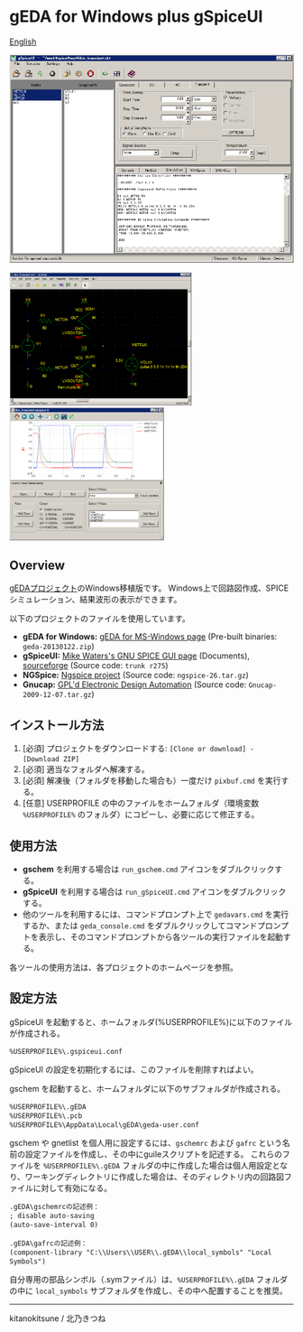# gEDA for Windows plus gSpiceUI
[English](./README.md)


<img src="./gspiceui.png" width="600px" alt="gspiceui" title="gspiceui">

<img src="./gschem.png" height="236px" alt="gschem" title="gschem"> <img src="./waveviewer.png" height="236px" alt="waveviewer" title="waveviewer">

## Overview
[gEDAプロジェクト](http://www.geda-project.org/ )のWindows移植版です。
Windows上で回路図作成、SPICEシミュレーション、結果波形の表示ができます。

以下のプロジェクトのファイルを使用しています。

* **gEDA for Windows:** [gEDA for MS-Windows page](http://bibo.iqo.uni-hannover.de/dokuwiki/doku.php?id=english:geda_for_ms-windows ) (Pre-built binaries: `geda-20130122.zip`)
* **gSpiceUI:** [Mike Waters's GNU SPICE GUI page](http://users.tpg.com.au/micksw012/gspiceui.html ) (Documents),  [sourceforge](https://sourceforge.net/p/gspiceui/code/HEAD/tree/trunk/ ) (Source code: `trunk r275`)
* **NGSpice:** [Ngspice project](https://sourceforge.net/projects/ngspice/files/ng-spice-rework/old-releases/26/ ) (Source code: `ngspice-26.tar.gz`)
* **Gnucap:** [GPL'd Electronic Design Automation](https://osdn.net/projects/sfnet_geda/releases/ ) (Source code: `Gnucap-2009-12-07.tar.gz`)


## インストール方法
1. [必須] プロジェクトをダウンロードする: `[Clone or download] - [Download ZIP]`
1. [必須] 適当なフォルダへ解凍する。
1. [必須] 解凍後（フォルダを移動した場合も）一度だけ `pixbuf.cmd` を実行する。
1. [任意] USERPROFILE の中のファイルをホームフォルダ（環境変数 `%USERPROFILE%` のフォルダ）にコピーし、必要に応じて修正する。


## 使用方法
* **gschem** を利用する場合は `run_gschem.cmd` アイコンをダブルクリックする。
* **gSpiceUI** を利用する場合は `run_gSpiceUI.cmd` アイコンをダブルクリックする。
* 他のツールを利用するには、コマンドプロンプト上で `gedavars.cmd` を実行するか、または `geda_console.cmd` をダブルクリックしてコマンドプロンプトを表示し、そのコマンドプロンプトから各ツールの実行ファイルを起動する。

各ツールの使用方法は、各プロジェクトのホームページを参照。

## 設定方法
gSpiceUI を起動すると、ホームフォルダ(%USERPROFILE%)に以下のファイルが作成される。

    %USERPROFILE%\.gspiceui.conf

gSpiceUI の設定を初期化するには、このファイルを削除すればよい。

gschem を起動すると、ホームフォルダに以下のサブフォルダが作成される。

    %USERPROFILE%\.gEDA
    %USERPROFILE%\.pcb
    %USERPROFILE%\AppData\Local\gEDA\geda-user.conf

gschem や gnetlist を個人用に設定するには、`gschemrc` および `gafrc` という名前の設定ファイルを作成し、その中にguileスクリプトを記述する。
これらのファイルを `%USERPROFILE%\.gEDA` フォルダの中に作成した場合は個人用設定となり、ワーキングディレクトリに作成した場合は、そのディレクトリ内の回路図ファイルに対して有効になる。


    .gEDA\gschemrcの記述例：
    ; disable auto-saving
    (auto-save-interval 0)
    
    .gEDA\gafrcの記述例：
    (component-library "C:\\Users\\USER\\.gEDA\\local_symbols" "Local Symbols")


自分専用の部品シンボル（.symファイル）は、`%USERPROFILE%\.gEDA` フォルダの中に `local_symbols` サブフォルダを作成し、その中へ配置することを推奨。

---
kitanokitsune / 北乃きつね
